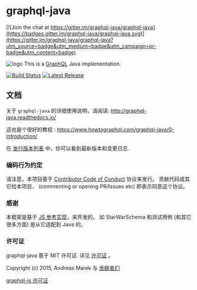 # graphql-java

[![Join the chat at https://gitter.im/graphql-java/graphql-java](https://badges.gitter.im/graphql-java/graphql-java.svg)](https://gitter.im/graphql-java/graphql-java?utm_source=badge&utm_medium=badge&utm_campaign=pr-badge&utm_content=badge)

![logo](https://avatars1.githubusercontent.com/u/14289921?s=200&v=4)
This is a [GraphQL](https://github.com/facebook/graphql) Java implementation.
 

[![Build Status](https://travis-ci.org/graphql-java/graphql-java.svg?branch=master)](https://travis-ci.org/graphql-java/graphql-java)
[![Latest Release](https://maven-badges.herokuapp.com/maven-central/com.graphql-java/graphql-java/badge.svg)](https://maven-badges.herokuapp.com/maven-central/com.graphql-java/graphql-java/)


## 文档

关于 `graphql-java` 的详细使用说明，请阅读: http://graphql-java.readthedocs.io/

这也是个很好的教程 : https://www.howtographql.com/graphql-java/0-introduction/

在 [发行版本列表](https://github.com/graphql-java/graphql-java/releases) 中，你可以看到最新版本和变更日志.

### 编码行为约定

请注意，本项目基于 [Contributor Code of Conduct](CODE_OF_CONDUCT.md) 协议来发行。
贡献代码或其它给本项目， (commenting or opening PR/Issues etc) 即表示同意这个协议。


### 感谢

本框架是基于 [JS 参考实现](https://github.com/graphql/graphql-js)，来开发的。
如 StarWarSchema 和测试用例 (和其它很多方面) 是从它适配到 Java 的。

### 许可证

graphql-java 基于 MIT 许可证. 详见 [许可证](LICENSE.md) 。

Copyright (c) 2015, Andreas Marek 与 [贡献者们](https://github.com/graphql-java/graphql-java/graphs/contributors)

[graphql-js 许可证](https://github.com/graphql/graphql-js/blob/master/LICENSE)

